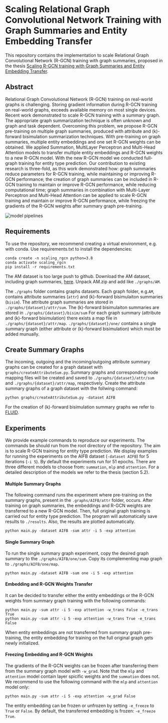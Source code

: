 # Scaling Relational Graph Convolutional Network Training with Graph Summaries and Entity Embedding Transfer

This repository contains the implementation to scale Relational Graph Convolutional Network (R-GCN) training with graph summaries, proposed in the thesis [Scaling R-GCN training with Graph Summaries and Entity Embedding Transfer](https://github.com/tiddoloos/Scaling-RGCN-training/blob/main/thesis/Scaling_RGCN_Training_with_Graph_Summaries_and_Entity_Embedding_Transfer_Tiddo_Loos_2574974.pdf).

## Abstract
Relational Graph Convolutional Network (R-GCN) training on real-world graphs is challenging. Storing gradient information during R-GCN training on real-world graphs, exceeds available memory on most single devices.
Recent work demonstrated to scale R-GCN training with a summary graph. The appropriate graph summarization technique is often unknown and graph and task dependent.
Overcoming this problem, we propose R-GCN pre-training on multiple graph summaries, produced with attribute and (k)-forward bisimulation summarization techniques.
With pre-training on graph summaries, multiple entity embeddings and one set R-GCN weights can be obtained.
We applied Summation, MultiLayer Perceptron and Multi-Head Attention models to transfer multiple entity embeddings and R-GCN weights to a new R-GCN model.
With the new R-GCN model we conducted full-graph training for entity type prediction.
Our contribution to existing research is three-fold, as this work demonstrated how: graph summaries reduce parameters for R-GCN training, while maintaining or improving R-GCN performance;
the creation of graph summaries can be included in R-GCN training to maintain or improve R-GCN performance, while reducing computational time;
graph summaries in combination with Multi-Layer Perceptron and Multi-Head Attention can be applied to scale R-GCN training and maintain or improve R-GCN performance, while freezing the gradients of the R-GCN weights after summary graph pre-training.

![model pipelines](https://github.com/tiddoloos/Scaling-RGCN-training/blob/main/thesis/pipelines.jpg?raw=true)

## Requirements
To use the repository, we recommend creating a virtual environment, e.g. with conda.
Use requirements.txt to install the dependencies:
```
conda create -n scaling_rgcn python=3.8 
conda activate scaling_rgcn
pip install -r requirements.txt
```
The AM dataset is too large push to github.
Download the AM dataset, including graph summaries, [here](https://drive.google.com/uc?id=1r9bA0B75dvdlwEHBgpfOOhoRIpCZdHTr&export=download).
Unpack AM.zip and add like `./graphs/AM`.

The `./graphs` folder contains graphs datasets.
Each graph folder, e.g.`AM`, contains attribute summaries (`attr`) and (k)-forward bisimulaiton summaries (`bisim`).
The attribute graph summaries are stored in `./graphs/{dataset}/attr/sum`.
The (k)-forward bisimulaiton summaries are stored in `./graphs/{dataset}/bisim/sum`
For each graph summary (attribute and (k)-forward bisimulation) there exists a map file in `./graphs/{dataset}/attr/map`.
`./graphs/{dataset}/one/` contains a single summary graph (either attribute or (k)-forward bisimulation) which must be added munually.

## Create Summary Graphs
The incoming, outgoing and the incoming/outgoing attribute summary graphs can be created for a graph dataset with `graphs/createAttributeSum.py`. 
Summary graphs and corresponding node mapping files will be created and saved to `./graphs/{dataset}/attr/sum` and `./graphs/{dataset}/attr/map`, respectively.
Create the attribute summary graphs of a graph dataset with the follwing command:
```
python graphs/createAttributeSum.py -dataset AIFB
```

For the creation of (k)-forward bisimulation summary graphs we refer to [FLUID](https://github.com/t-blume/fluid-spark).


## Experiments
We provide example commands to reproduce our experiments.
The commands be should run from the root directory of the repository.
The aim is to scale R-GCN training for entity type prediction.
We display examples for running the experiments on the AIFB dataset (`-dataset AIFB`) for 5 iterations (`-i 5`).
By default the experiments run for 51 epochs.
There are three different models to choose from: `summation`, `mlp` and `attention`.
For a detailed description of the models we refer to the thesis (section 5.2).

#### Multiple Summary Graphs
The following command runs the experiment where pre-training on the summary graphs, present in the `.graphs/AIFB/attr` folder, occurs.
After training on graph summaries, the embeddings and R-GCN weights are transferred to a new R-GCN model.
Then, full original graph training is carried out for entity type prediction.
The program will automatically save results to `./results`.
Also, the results are plotted automatically.
```
python main.py -dataset AIFB -sum attr -i 5 -exp attention
```
#### Single Summary Graph
To run the single summary graph experiment, copy the desired graph summary to the `./graphs/AIFB/one/sum`.
Copy its complementing map graph to `./graphs/AIFB/one/map`.
```
python main.py -dataset AIFB -sum one -i 5 -exp attention
```
#### Embedding and R-GCN Weights Transfer
It can be decided to transfer either the entity embeddings or the R-GCN weights from summary graph training with the following commands:
```
python main.py -sum attr -i 5 -exp attention -w_trans False -e_trans True
python main.py -sum attr -i 5 -exp attention -w_trans True -e_trans False
```
When entity embeddings are not transferred from summary graph pre-training, the entity embedding for training on the full original graph gets newly initialized.
#### Freezing Embedding and R-GCN Weights
The gradients of the R-GCN weights can be frozen after transferring them from the summary graph model with `-w_grad`.
Note that the `mlp` and `attention` model contain layer spicific weights and the `summation` does not.
We recommend to use the following command with the `mlp` and `attention` model only:
```
python main.py -sum attr -i 5 -exp attention -w_grad False 
```
The entity embedding can be frozen or unfrozen  by setting `-e_freeze` to `True` or `False`.
By default, the transferred embedding is frozen: `-e_freeze True`.
